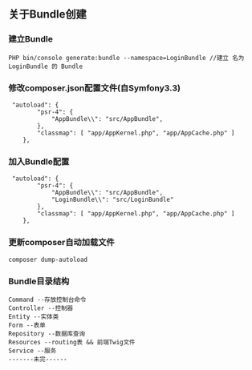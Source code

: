 ## 关于Bundle创建
### 建立Bundle
	PHP bin/console generate:bundle --namespace=LoginBundle //建立 名为 LoginBundle 的 Bundle
### 修改composer.json配置文件(自Symfony3.3)
	 "autoload": {
	        "psr-4": {
	            "AppBundle\\": "src/AppBundle",
	        },
	        "classmap": [ "app/AppKernel.php", "app/AppCache.php" ]
	    },
### 加入Bundle配置
	 "autoload": {
	        "psr-4": {
	            "AppBundle\\": "src/AppBundle",
	            "LoginBundle\\": "src/LoginBundle"
	        },
	        "classmap": [ "app/AppKernel.php", "app/AppCache.php" ]
	    },
### 更新composer自动加载文件
	composer dump-autoload
### Bundle目录结构
	Command --存放控制台命令
	Controller --控制器
	Entity --实体类
	Form --表单
	Repository --数据库查询
	Resources --routing表 && 前端Twig文件
	Service --服务
	-------未完------
